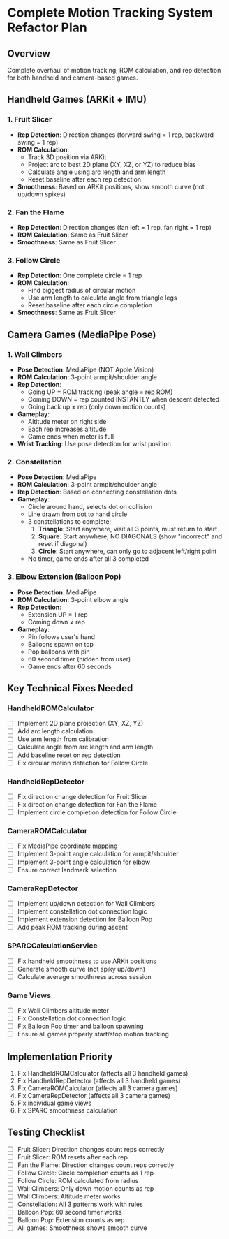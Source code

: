 # Complete Motion Tracking System Refactor Plan

## Overview
Complete overhaul of motion tracking, ROM calculation, and rep detection for both handheld and camera-based games.

## Handheld Games (ARKit + IMU)

### 1. Fruit Slicer
- **Rep Detection**: Direction changes (forward swing = 1 rep, backward swing = 1 rep)
- **ROM Calculation**: 
  - Track 3D position via ARKit
  - Project arc to best 2D plane (XY, XZ, or YZ) to reduce bias
  - Calculate angle using arc length and arm length
  - Reset baseline after each rep detection
- **Smoothness**: Based on ARKit positions, show smooth curve (not up/down spikes)

### 2. Fan the Flame
- **Rep Detection**: Direction changes (fan left = 1 rep, fan right = 1 rep)
- **ROM Calculation**: Same as Fruit Slicer
- **Smoothness**: Same as Fruit Slicer

### 3. Follow Circle
- **Rep Detection**: One complete circle = 1 rep
- **ROM Calculation**: 
  - Find biggest radius of circular motion
  - Use arm length to calculate angle from triangle legs
  - Reset baseline after each circle completion
- **Smoothness**: Same as Fruit Slicer

## Camera Games (MediaPipe Pose)

### 1. Wall Climbers
- **Pose Detection**: MediaPipe (NOT Apple Vision)
- **ROM Calculation**: 3-point armpit/shoulder angle
- **Rep Detection**: 
  - Going UP = ROM tracking (peak angle = rep ROM)
  - Coming DOWN = rep counted INSTANTLY when descent detected
  - Going back up ≠ rep (only down motion counts)
- **Gameplay**: 
  - Altitude meter on right side
  - Each rep increases altitude
  - Game ends when meter is full
- **Wrist Tracking**: Use pose detection for wrist position

### 2. Constellation
- **Pose Detection**: MediaPipe
- **ROM Calculation**: 3-point armpit/shoulder angle
- **Rep Detection**: Based on connecting constellation dots
- **Gameplay**:
  - Circle around hand, selects dot on collision
  - Line drawn from dot to hand circle
  - 3 constellations to complete:
    1. **Triangle**: Start anywhere, visit all 3 points, must return to start
    2. **Square**: Start anywhere, NO DIAGONALS (show "incorrect" and reset if diagonal)
    3. **Circle**: Start anywhere, can only go to adjacent left/right point
  - No timer, game ends after all 3 completed

### 3. Elbow Extension (Balloon Pop)
- **Pose Detection**: MediaPipe
- **ROM Calculation**: 3-point elbow angle
- **Rep Detection**: 
  - Extension UP = 1 rep
  - Coming down ≠ rep
- **Gameplay**:
  - Pin follows user's hand
  - Balloons spawn on top
  - Pop balloons with pin
  - 60 second timer (hidden from user)
  - Game ends after 60 seconds

## Key Technical Fixes Needed

### HandheldROMCalculator
- [ ] Implement 2D plane projection (XY, XZ, YZ)
- [ ] Add arc length calculation
- [ ] Use arm length from calibration
- [ ] Calculate angle from arc length and arm length
- [ ] Add baseline reset on rep detection
- [ ] Fix circular motion detection for Follow Circle

### HandheldRepDetector
- [ ] Fix direction change detection for Fruit Slicer
- [ ] Fix direction change detection for Fan the Flame
- [ ] Implement circle completion detection for Follow Circle

### CameraROMCalculator
- [ ] Fix MediaPipe coordinate mapping
- [ ] Implement 3-point angle calculation for armpit/shoulder
- [ ] Implement 3-point angle calculation for elbow
- [ ] Ensure correct landmark selection

### CameraRepDetector
- [ ] Implement up/down detection for Wall Climbers
- [ ] Implement constellation dot connection logic
- [ ] Implement extension detection for Balloon Pop
- [ ] Add peak ROM tracking during ascent

### SPARCCalculationService
- [ ] Fix handheld smoothness to use ARKit positions
- [ ] Generate smooth curve (not spiky up/down)
- [ ] Calculate average smoothness across session

### Game Views
- [ ] Fix Wall Climbers altitude meter
- [ ] Fix Constellation dot connection logic
- [ ] Fix Balloon Pop timer and balloon spawning
- [ ] Ensure all games properly start/stop motion tracking

## Implementation Priority
1. Fix HandheldROMCalculator (affects all 3 handheld games)
2. Fix HandheldRepDetector (affects all 3 handheld games)
3. Fix CameraROMCalculator (affects all 3 camera games)
4. Fix CameraRepDetector (affects all 3 camera games)
5. Fix individual game views
6. Fix SPARC smoothness calculation

## Testing Checklist
- [ ] Fruit Slicer: Direction changes count reps correctly
- [ ] Fruit Slicer: ROM resets after each rep
- [ ] Fan the Flame: Direction changes count reps correctly
- [ ] Follow Circle: Circle completion counts as 1 rep
- [ ] Follow Circle: ROM calculated from radius
- [ ] Wall Climbers: Only down motion counts as rep
- [ ] Wall Climbers: Altitude meter works
- [ ] Constellation: All 3 patterns work with rules
- [ ] Balloon Pop: 60 second timer works
- [ ] Balloon Pop: Extension counts as rep
- [ ] All games: Smoothness shows smooth curve
